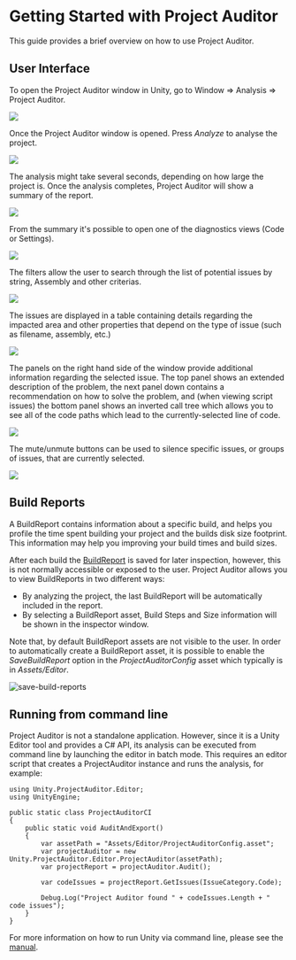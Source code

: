 <a name="UsingProjectAuditor"></a>
# Getting Started with Project Auditor
This guide provides a brief overview on how to use Project Auditor.

## User Interface
To open the Project Auditor window in Unity, go to Window => Analysis => Project Auditor.

<img src="images/window-menu.png">

Once the Project Auditor window is opened. Press *Analyze* to analyse the project.

<img src="images/intro.png">

The analysis might take several seconds, depending on how large the project is. Once the analysis completes, Project Auditor will show a summary of the report.

<img src="images/summary.png">

From the summary it's possible to open one of the diagnostics views (Code or Settings).

<img src="images/overview.png">

The filters allow the user to search through the list of potential issues by string, Assembly and other criterias.

<img src="images/filters.png">

The issues are displayed in a table containing details regarding the impacted area and other properties that depend on the type of issue (such as filename, assembly, etc.)

<img src="images/issues.png">

The panels on the right hand side of the window provide additional information regarding the selected issue. The top panel shows an extended description of the problem, the next panel down contains a recommendation on how to solve the problem, and (when viewing script issues) the bottom panel shows an inverted call tree which allows you to see all of the code paths which lead to the currently-selected line of code.

<img src="images/panels.png">

The mute/unmute buttons can be used to silence specific issues, or groups of issues, that are currently selected.

<img src="images/mute.png">

## Build Reports
A BuildReport contains information about a specific build, and helps you profile the time spent building your project and the builds disk size footprint. This information may help you improving your build times and build sizes.

After each build the [BuildReport](https://docs.unity3d.com/ScriptReference/Build.Reporting.BuildReport.html) is saved for later inspection, however, this is not normally accessible or exposed to the user. Project Auditor allows you to view BuildReports in two different ways:
* By analyzing the project, the last BuildReport will be automatically included in the report.
* By selecting a BuildReport asset, Build Steps and Size information will be shown in the inspector window.

Note that, by default BuildReport assets are not visible to the user. In order to automatically create a BuildReport asset, it is possible to enable the *SaveBuildReport* option in the *ProjectAuditorConfig* asset which typically is in *Assets/Editor*.

![save-build-reports](https://user-images.githubusercontent.com/12098182/146169756-67410b3c-5beb-4cfb-94fd-66249b5984a8.PNG)

## Running from command line
Project Auditor is not a standalone application. However, since it is a Unity Editor tool and provides a C# API, its analysis can be executed from command line by launching the editor in batch mode. This requires an editor script that creates a ProjectAuditor instance and runs the analysis, for example:

```
using Unity.ProjectAuditor.Editor;
using UnityEngine;

public static class ProjectAuditorCI
{
    public static void AuditAndExport()
    {
        var assetPath = "Assets/Editor/ProjectAuditorConfig.asset";
        var projectAuditor = new Unity.ProjectAuditor.Editor.ProjectAuditor(assetPath);
        var projectReport = projectAuditor.Audit();
        
        var codeIssues = projectReport.GetIssues(IssueCategory.Code);
        
        Debug.Log("Project Auditor found " + codeIssues.Length + " code issues");
    }
}
```
For more information on how to run Unity via command line, please see the [manual](https://docs.unity3d.com/Manual/CommandLineArguments.html).
